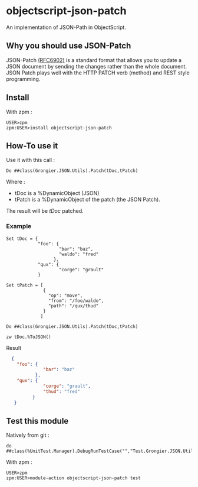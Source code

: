 # objectscript-json-patch

An implementation of JSON-Path in ObjectScript.

## Why you should use JSON-Patch

JSON-Patch [(RFC6902)](http://tools.ietf.org/html/rfc6902) is a standard format that
allows you to update a JSON document by sending the changes rather than the whole document.
JSON Patch plays well with the HTTP PATCH verb (method) and REST style programming.

## Install

With zpm :
```
USER>zpm
zpm:USER>install objectscript-json-patch
```
## How-To use it 

Use it with this call :

```objectscript
Do ##class(Grongier.JSON.Utils).Patch(tDoc,tPatch)
```
Where :

* tDoc is a %DynamicObject (JSON)
* tPatch is a %DynamicObject of the patch (the JSON Patch).

The result will be *tDoc* patched.

### Example 
```objectscript
Set tDoc = {
            "foo": {
                    "bar": "baz",
                    "waldo": "fred"
                  },
            "qux": {
                    "corge": "grault"
            }
            
Set tPatch = [
              { 
                "op": "move", 
                "from": "/foo/waldo", 
                "path": "/qux/thud" 
              }
             ]

Do ##class(Grongier.JSON.Utils).Patch(tDoc,tPatch)

zw tDoc.%ToJSON()
```
Result
```json
  {
    "foo": {
              "bar": "baz"
           },
    "qux": {
              "corge": "grault",
              "thud": "fred"
          }
   }
 ```
 
 ## Test this module
 
 Natively from git :
 
 ```objectscript
 do ##class(%UnitTest.Manager).DebugRunTestCase("","Test.Grongier.JSON.Utils",,)
 ```
 
 With zpm :
 ```
 USER>zpm
 zpm:USER>module-action objectscript-json-patch test
 ```
